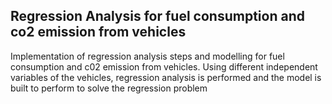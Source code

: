 ## Regression Analysis for fuel consumption and co2 emission from vehicles
Implementation of regression analysis steps and modelling for fuel consumption and c02 emission from vehicles. Using different independent variables of the vehicles, regression analysis is performed and the model is built to perform to solve the regression problem
